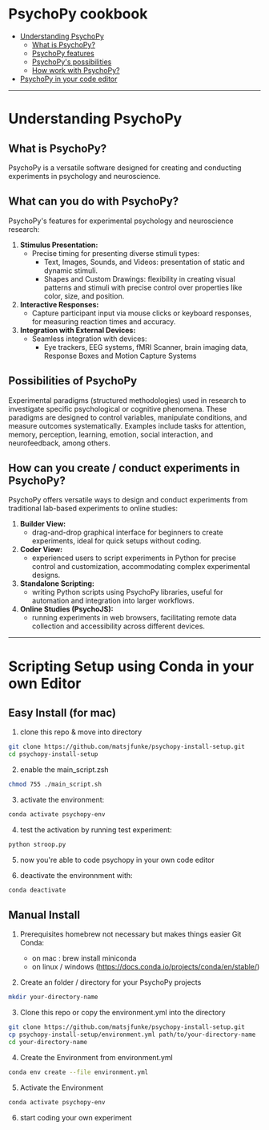 # PsychoPy cookbook

- [Understanding PsychoPy](#understanding-psychopy)
  - [What is PsychoPy?](#what-is-psychopy)
  - [PsychoPy features](#what-can-you-do-with-psychopy)
  - [PsychoPy's possibilities](#possibilities-of-psychopy)
  - [How work with PsychoPy?](#how-can-you-create--conduct-experiments-in-psychopy)
- [PsychoPy in your code editor](#scripting-setup-using-conda-in-your-own-editor)

---

# Understanding PsychoPy

## What is PsychoPy?

PsychoPy is a versatile software designed for creating and conducting experiments in psychology and neuroscience.

## What can you do with PsychoPy?

PsychoPy's features for experimental psychology and neuroscience research:

1. **Stimulus Presentation:**
   - Precise timing for presenting diverse stimuli types:
     - Text, Images, Sounds, and Videos: presentation of static and dynamic stimuli.
     - Shapes and Custom Drawings: flexibility in creating visual patterns and stimuli with precise control over properties like color, size, and position.
2. **Interactive Responses:**
   - Capture participant input via mouse clicks or keyboard responses, for measuring reaction times and accuracy.
3. **Integration with External Devices:**
   - Seamless integration with devices:
     - Eye trackers, EEG systems, fMRI Scanner, brain imaging data, Response Boxes and Motion Capture Systems

## Possibilities of PsychoPy

Experimental paradigms (structured methodologies) used in research to investigate specific psychological or cognitive phenomena. These paradigms are designed to control variables, manipulate conditions, and measure outcomes systematically. Examples include tasks for attention, memory, perception, learning, emotion, social interaction, and neurofeedback, among others.

## How can you create / conduct experiments in PsychoPy?

PsychoPy offers versatile ways to design and conduct experiments from traditional lab-based experiments to online studies:

1. **Builder View:**
   - drag-and-drop graphical interface for beginners to create experiments, ideal for quick setups without coding.
2. **Coder View:**
   - experienced users to script experiments in Python for precise control and customization, accommodating complex experimental designs.
3. **Standalone Scripting:**
   - writing Python scripts using PsychoPy libraries, useful for automation and integration into larger workflows.
4. **Online Studies (PsychoJS):**
   - running experiments in web browsers, facilitating remote data collection and accessibility across different devices.

---

# Scripting Setup using Conda in your own Editor

## Easy Install (for mac)

1. clone this repo & move into directory
```bash
git clone https://github.com/matsjfunke/psychopy-install-setup.git
cd psychopy-install-setup
```

2.  enable the main_script.zsh
```bash
chmod 755 ./main_script.sh
```

3. activate the environment:
```bash
conda activate psychopy-env
```

4. test the activation by running test experiment:
```bash
python stroop.py
```

5. now you're able to code psychopy in your own code editor

6. deactivate the environnment with:
```bash
conda deactivate
```

## Manual Install

1. Prerequisites
   homebrew not necessary but makes things easier
   Git
   Conda:

   - on mac : brew install miniconda
   - on linux / windows (https://docs.conda.io/projects/conda/en/stable/)

2. Create an folder / directory for your PsychoPy projects

```bash
mkdir your-directory-name
```

3. Clone this repo or copy the environment.yml into the directory

```bash
git clone https://github.com/matsjfunke/psychopy-install-setup.git
cp psychopy-install-setup/environment.yml path/to/your-directory-name
cd your-directory-name
```

4. Create the Environment from environment.yml

```bash
conda env create --file environment.yml
```

5. Activate the Environment

```bash
conda activate psychopy-env
```

6. start coding your own experiment
